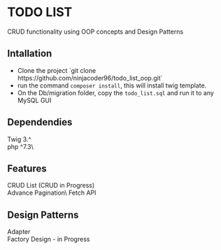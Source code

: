 # <h1>TODO LIST</h1>
CRUD functionality using OOP concepts and Design Patterns

<h2> Intallation </h2>
<ul>
<li>Clone the project `git clone https://github.com/ninjacoder96/todo_list_oop.git`</li>
<li>run the command <code>composer install</code>, this will install twig template.</li>
<li>On the Db/migration folder, copy the <code>todo_list.sql</code> and run it to any MySQL GUI </li>
</ul>

<h2>Dependendies</h2>
Twig 3.^<br/>
php ^7.3\<br/>

<h2>Features</h2>
CRUD List (CRUD in Progress)<br/>
Advance Pagination\
Fetch API 

<h2>Design Patterns </h2>
Adapter<br/>
Factory Design - in Progress











